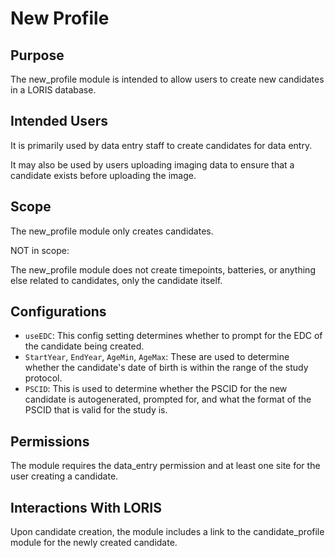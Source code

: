 # New Profile

## Purpose

The new_profile module is intended to allow users to create new
candidates in a LORIS database.

## Intended Users

It is primarily used by data entry staff to create candidates for
data entry.

It may also be used by users uploading imaging data to ensure that
a candidate exists before uploading the image.

## Scope

The new_profile module only creates candidates.

NOT in scope:

The new_profile module does not create timepoints, batteries, or
anything else related to candidates, only the candidate itself.

## Configurations

- `useEDC`: This config setting determines whether to prompt for
  the EDC of the candidate being created.
- `StartYear`, `EndYear`, `AgeMin`, `AgeMax`: These are used to
  determine whether the candidate's date of birth is within the
  range of the study protocol.
- `PSCID`: This is used to determine whether the PSCID for the new
  candidate is autogenerated, prompted for, and what the format of
  the PSCID that is valid for the study is.

## Permissions

The module requires the data_entry permission and at least one site
for the user creating a candidate.

## Interactions With LORIS

Upon candidate creation, the module includes a link to the
candidate_profile module for the newly created candidate.
